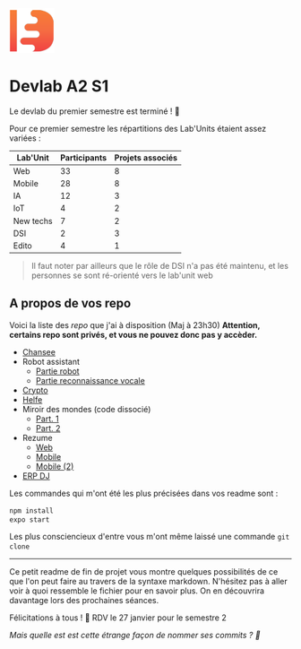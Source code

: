 <img src="https://github.com/AlexGybou/devlab-A2-S1/raw/master/devlab.png" alt="Logo Devlab" width="80">

# Devlab A2 S1

Le devlab du premier semestre est terminé ! 🎉

Pour ce premier semestre les répartitions des Lab'Units étaient assez variées : 

Lab'Unit | Participants | Projets associés
------------ | ------------- | ----------
Web | 33 | 8
Mobile | 28 | 8
IA | 12 | 3
IoT | 4 | 2
New techs | 7 | 2
DSI | 2 | 3
Edito | 4 | 1

> Il faut noter par ailleurs que le rôle de DSI n'a pas été maintenu, et les personnes se sont ré-orienté vers le lab'unit web

## A propos de vos repo


Voici la liste des *repo* que j'ai à disposition (Maj à 23h30)
**Attention, certains repo sont privés, et vous ne pouvez donc pas y accèder.**
* [Chansee](https://github.com/DavidTxra/Chansee-Mobile)
* Robot assistant
  * [Partie robot](https://github.com/09TT09/Robot_assistant)
  * [Partie reconnaissance vocale](https://github.com/09TT09/Robot_assistant)
* [Crypto](https://github.com/Snabee/Devlab-Devincicoin)
* [Helfe](https://github.com/Florianlm78/DevLab-helfe)
* Miroir des mondes (code dissocié)
  * [Part. 1](https://github.com/LePtiDev/miroir-du-monde)
  * [Part. 2](https://github.com/FiguerasMaxime/MiroirDesMondes2.0)
* Rezume
    * [Web](https://github.com/AntoineDrsl/rezume_web)
    * [Mobile](https://github.com/Thomas-mrld/devlab)
    * [Mobile (2)](https://github.com/Allandeveloppement92/devlab_rezume)
* [ERP DJ](https://github.com/DavidTxra/Chansee-Mobile)


Les commandes qui m'ont été les plus précisées dans vos readme sont : 
```
npm install
expo start
```

Les plus consciencieux d'entre vous m'ont même laissé une commande `git clone`

---

Ce petit readme de fin de projet vous montre quelques possibilités de ce que l'on peut faire au travers de la syntaxe markdown. N'hésitez pas à aller voir à quoi ressemble le fichier pour en savoir plus. On en découvrira davantage lors des prochaines séances. 

Félicitations à tous ! 👏 RDV le 27 janvier pour le semestre 2

*Mais quelle est est cette étrange façon de nommer ses commits ? 🧐*
